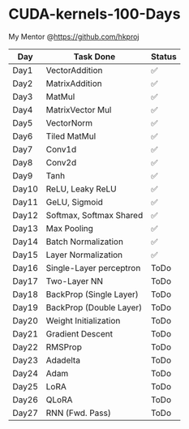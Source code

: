 # CUDA-kernels-100-Days

My Mentor @https://github.com/hkproj

| Day        | Task Done                          | Status|
|------------|------------------------------------|------|
| Day1       | VectorAddition                     |✅   |
| Day2       | MatrixAddition                     |✅   |
| Day3       | MatMul                             |✅   |
| Day4       | MatrixVector Mul                   |✅   |
| Day5       | VectorNorm                         |✅   |
| Day6       | Tiled MatMul                       |✅   |
| Day7       | Conv1d                             |✅   |
| Day8       | Conv2d                             |✅   |
| Day9       | Tanh                               |✅   |
| Day10      | ReLU, Leaky ReLU                   |✅   |
| Day11      | GeLU, Sigmoid                      |✅    |
| Day12      | Softmax, Softmax Shared            |✅  |
| Day13      | Max Pooling                        |✅  |
| Day14      | Batch Normalization                |✅  |
| Day15      | Layer Normalization                |✅  |
| Day16      | Single-Layer perceptron            |ToDo  |
| Day17      | Two-Layer NN                       |ToDo  |
| Day18      | BackProp (Single Layer)            |ToDo  |
| Day19      | BackProp (Double Layer)            |ToDo  |
| Day20      | Weight Initialization              |ToDo  |
| Day21      | Gradient Descent                   |ToDo  |
| Day22      | RMSProp                               |ToDo  |
| Day23      | Adadelta                               |ToDo  |
| Day24      | Adam                               |ToDo  |
| Day25      | LoRA                               |ToDo  |
| Day26      | QLoRA                               |ToDo  |
| Day27      | RNN (Fwd. Pass)                               |ToDo  |
